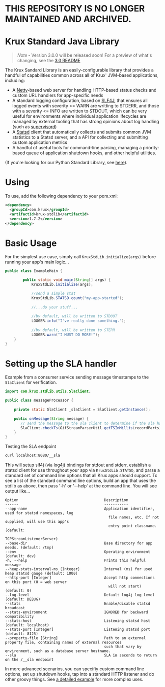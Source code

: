 # THIS REPOSITORY IS NO LONGER MAINTAINED AND ARCHIVED.

Krux Standard Java Library
==========================

> *Note* - Version 3.0.0 will be released soon!  For a preview of what's changing, see the 
> [3.0 README](https://github.com/krux/java-stdlib/tree/v3)

The Krux Sandard Library is an easily-configurable library that provides a handful of capabilities common across all of Krux' JVM-based applications, including:

* A [Netty](http://netty.io)-based web server for handling HTTP-based status checks and custom URL handlers for app-specific needs
* A standard logging configuration, based on [SLF4J](http://www.slf4j.org), that ensures all logged events with severity >= WARN are writting to STDERR, and those with a severity <= INFO are written to STDOUT, which can be very useful for environments where individual application lifecycles are managed by external tooling that has strong opinions about log handling (such as [supervisord](http://supervisord.org))
* A [Statsd](https://github.com/etsy/statsd) client that automatically collects and submits common JVM statistics to a Statsd server, and a API for collecting and submitting custom application metrics
* A handful of useful tools for command-line parsing, managing a priority-based queue of application shutdown hooks, and other helpful utilities.

(If you're looking for our Python Standard Library, see [here](https://github.com/krux/python-krux-stdlib)).

# Using

To use, add the following dependency to your pom.xml:

```xml
<dependency>
  <groupId>com.krux</groupId>
  <artifactId>krux-stdlib</artifactId>
  <version>1.7.2</version>
</dependency>
```

# Basic Usage

For the simplest use case, simply call `KruxStdLib.initialize(args)` before running your app's main logic...

```java
public class ExampleMain {

		public static void main(String[] args) {
			KruxStdLib.initialize(args);

            //send a simple stat
            KruxStdLib.STATSD.count("my-app-started");
            
			//...do your stuff...
			
			//by default, will be written to STDOUT
			LOGGER.info("I've really done something.");
			
			//by default, will be written to STERR
            LOGGER.warn("I MUST DO MORE!");
	}
}
```

# Setting up the SLA handler

Example from a consumer service sending message timestamps to the `SlaClient` for verification.

```java
import com.krux.stdlib.utils.SlaClient;

public class messageProcessor { 
    
    private static SlaClient _slaClient = SlaClient.getInstance();
    
    public onMessage(String message) {
       // send the message to the sla client to determine if the sla has been met
       SlaClient.checkTs(GifStreamParserUtil.getTSInMillis(recordParts));
    }
}
```

Testing the SLA endpoint

```bash
curl localhost:8080/__sla
```


This will setup slf4j (via log4j) bindings for stdout and stderr, establish a statsd client for use throughout your app via `KruxStdLib.STATSD`, and parse a standard set of command line options that all Krux apps should support. To see a list of the standard command line options, build an app that uses the stdlib as above, then pass '-h' or '--help' at the command line.  You will see output like...

```
Option                                       Description                                              
------                                       -----------                                              
--app-name                                   Application identifier, used for statsd namespaces, log  
                                               file names, etc. If not supplied, will use this app's  
                                               entry point classname. (default:                       
                                               TCPStreamListenerServer)                               
--base-dir                                   Base directory for app needs. (default: /tmp)            
--env                                        Operating environment (default: dev)                     
-h, --help                                   Prints this helpful message                              
--heap-stats-interval-ms [Integer]           Interval (ms) for used heap statsd gauge (default: 1000) 
--http-port [Integer]                        Accept http connections on this port (0 = web server     
                                               will not start) (default: 0)                           
--log-level                                  Default log4j log level (default: DEBUG)                 
--stats                                      Enable/disable statsd broadcast                          
--stats-environment                          IGNORED for backward compatibility                       
--stats-host                                 Listening statsd host (default: localhost)               
--stats-port [Integer]                       Listening statsd port (default: 8125)
--property-file [String]                     Path to an external property file, containing names of external resources
                                             such that vary by environment, such as a database server hostname.
--sla                                        SLA in seconds to return on the /__sla endpoint                                          
```

In more advanced scenarios, you can specifiy custom command line options, set up shutdown hooks, tap into a standard HTTP listener and do other groovy things. See [a detailed example](https://github.com/krux/java-krux-stdlib/blob/master/src/main/java/com/krux/stdlib/sample/ExampleMain.java) for more complex uses.

